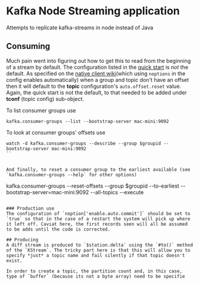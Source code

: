 # Kafka Node Streaming application
Attempts to replicate kafka-streams in node instead of Java

## Consuming
Much pain went into figuring out how to get this to read from the beginning of a stream by default.  The configuration listed in the [quick start](https://github.com/nodefluent/kafka-streams/blob/master/docs/quick-start.md) is *not* the default. As specified on the [native client wiki](https://github.com/edenhill/librdkafka/wiki/Manually-setting-the-consumer-start-offset)(which using `noptions` in the config enables automatically) when a group and topic don't have an offset then it will default to the **topic** configuration's `auto.offset.reset` value.   Again, the quick start is not the default, to that needed to be added under **tconf** (topic config) sub-object.

To list consumer groups use
```
kafka.consumer-groups --list --bootstrap-server mac-mini:9092
```

To look at consumer groups' offsets use
```
watch -d kafka.consumer-groups --describe --group $groupid --bootstrap-server mac-mini:9092
``


And finally, to reset a consumer group to the earliest available (see `kafka.consumer-groups --help` for other options)
```
kafka.consumer-groups --reset-offsets --group $groupid --to-earliest --bootstrap-server=mac-mini:9092 --all-topics --execute
```

### Production use
The configuration of `noption['enable.auto.commit']` should be set to `true` so that in the case of a restart the system will pick up where it left off. Caviat here, the first records seen will all be assumed to be adds until the code is corrected.

## Producing
A diff stream is produced to `$station.delta` using the `#to()` method of the `KStream`. The tricky part here is that this will allow you to specify *just* a topic name and fail silently if that topic doesn't exist. 

In order to create a topic, the partition count and, in this case, type of `buffer` (because its not a byte array) need to be specifie
